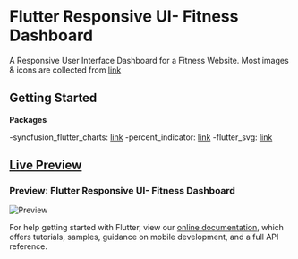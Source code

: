 # Flutter Responsive UI- Fitness Dashboard

A Responsive User Interface Dashboard for a Fitness Website. Most images & icons are collected from [link](https://www.flaticon.com)

## Getting Started

**Packages**

-syncfusion_flutter_charts: [link](https://pub.dev/packages/syncfusion_flutter_charts)
-percent_indicator: [link](https://pub.dev/packages/percent_indicator)
-flutter_svg: [link](https://pub.dev/packages/flutter_svg)

## [Live Preview](https://flutter-fitness-app-responsive-dashboard.netlify.app/)

### Preview: Flutter Responsive UI- Fitness Dashboard

![Preview](/demo.gif)

For help getting started with Flutter, view our
[online documentation](https://flutter.dev/docs), which offers tutorials,
samples, guidance on mobile development, and a full API reference.
